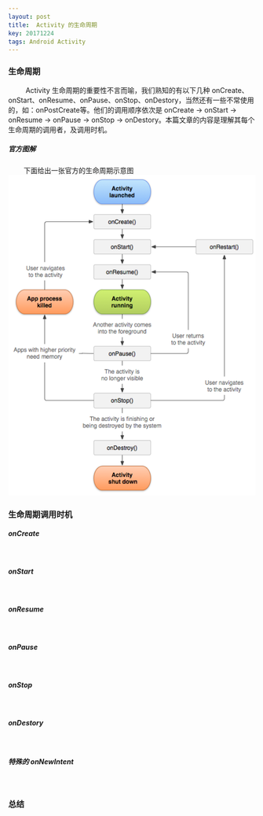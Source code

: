 ```yaml
---
layout: post
title:  Activity 的生命周期
key: 20171224
tags: Android Activity
---
```


### <i class="fa fa-rebel fa-1x" aria-hidden="true"></i>  生命周期
&nbsp;&nbsp;&nbsp;&nbsp;&nbsp;&nbsp;&nbsp;&nbsp;
Activity 生命周期的重要性不言而喻，我们熟知的有以下几种 onCreate、onStart、onResume、onPause、onStop、onDestory，当然还有一些不常使用的，如：onPostCreate等。他们的调用顺序依次是 onCreate -> onStart -> onResume -> onPause -> onStop -> onDestory。本篇文章的内容是理解其每个生命周期的调用者，及调用时机。
##### <i class="fa fa-star" aria-hidden="true"></i> 官方图解
&nbsp;&nbsp;&nbsp;&nbsp;&nbsp;&nbsp;&nbsp;&nbsp;下面给出一张官方的生命周期示意图
![](../assets/activitylifecycle/activity_lifecycle.png)

### <i class="fa fa-rebel fa-1x" aria-hidden="true"></i> 生命周期调用时机
##### <i class="fa fa-star" aria-hidden="true"></i> onCreate
&nbsp;&nbsp;&nbsp;&nbsp;&nbsp;&nbsp;&nbsp;&nbsp;
##### <i class="fa fa-star" aria-hidden="true"></i> onStart
&nbsp;&nbsp;&nbsp;&nbsp;&nbsp;&nbsp;&nbsp;&nbsp;
##### <i class="fa fa-star" aria-hidden="true"></i> onResume
&nbsp;&nbsp;&nbsp;&nbsp;&nbsp;&nbsp;&nbsp;&nbsp;
##### <i class="fa fa-star" aria-hidden="true"></i> onPause
&nbsp;&nbsp;&nbsp;&nbsp;&nbsp;&nbsp;&nbsp;&nbsp;
##### <i class="fa fa-star" aria-hidden="true"></i> onStop
&nbsp;&nbsp;&nbsp;&nbsp;&nbsp;&nbsp;&nbsp;&nbsp;
##### <i class="fa fa-star" aria-hidden="true"></i> onDestory
&nbsp;&nbsp;&nbsp;&nbsp;&nbsp;&nbsp;&nbsp;&nbsp;
##### <i class="fa fa-star" aria-hidden="true"></i> 特殊的 onNewIntent
&nbsp;&nbsp;&nbsp;&nbsp;&nbsp;&nbsp;&nbsp;&nbsp;
### <i class="fa fa-rebel fa-1x" aria-hidden="true"></i> 总结

